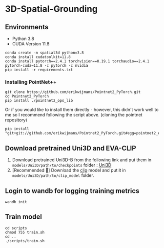 # 3D-Spatial-Grounding

## Environments
- Python 3.8
- CUDA Version 11.8

```
conda create -n spatial3d python=3.8
conda install cudatoolkit=11.8
conda install pytorch==2.4.1 torchvision==0.19.1 torchaudio==2.4.1  pytorch-cuda=11.8 -c pytorch -c nvidia
pip install -r requirements.txt
```

### Installing PointNet++
```
git clone https://github.com/erikwijmans/Pointnet2_PyTorch.git
cd Pointnet2_PyTorch
pip install ./pointnet2_ops_lib
```
Or if you would like to install them directly - however, this didn't work well to me so I recommend following the script above. (cloning the pointnet repository)
```
pip install "git+git://github.com/erikwijmans/Pointnet2_PyTorch.git#egg=pointnet2_ops&subdirectory=pointnet2_ops_lib"
```

## Download pretrained Uni3D and EVA-CLIP
1. Download pretrained Uni3D-B from the following link and put them in `models/Uni3D/path/to/checkpoints` folder : [Uni3D](https://huggingface.co/BAAI/Uni3D/blob/main/modelzoo/uni3d-b/model.pt)
2. [Recommended 🤗] Download the [clip](https://huggingface.co/timm/eva02_enormous_patch14_plus_clip_224.laion2b_s9b_b144k/blob/main/open_clip_pytorch_model.bin) model and put it in `models/Uni3D/path/to/clip_model` folder.

## Login to wandb for logging training metrics
```
wandb init
```

## Train model
```
cd scripts
chmod 755 train.sh
cd ..
./scripts/train.sh
```